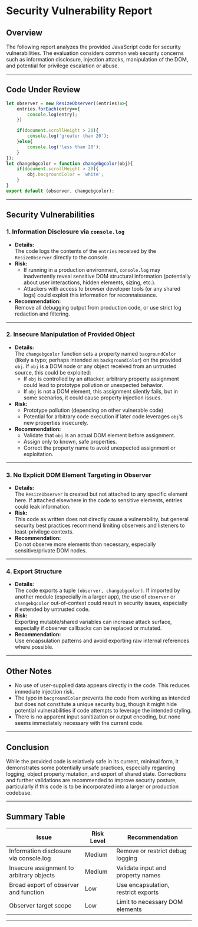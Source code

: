 # Security Vulnerability Report

## Overview

The following report analyzes the provided JavaScript code for security vulnerabilities. The evaluation considers common web security concerns such as information disclosure, injection attacks, manipulation of the DOM, and potential for privilege escalation or abuse.

---

## Code Under Review

```javascript
let observer = new ResizeObserver((entries)=>{
    entries.forEach(entry=>{
        console.log(entry);
    })

    if(document.scrollHeight > 20){
        console.log('greater than 20');
    }else{
        console.log('less than 20');
    }
});
let changebgcolor = function changebgcolor(obj){
    if(document.scrollHeight > 20){
        obj.bacgroundColor = 'white';
    }
}
export default (observer, changebgcolor);
```

---

## Security Vulnerabilities

### 1. Information Disclosure via `console.log`

- **Details:**  
  The code logs the contents of the `entries` received by the `ResizeObserver` directly to the console.
- **Risk:**  
  - If running in a production environment, `console.log` may inadvertently reveal sensitive DOM structural information (potentially about user interactions, hidden elements, sizing, etc.).  
  - Attackers with access to browser developer tools (or any shared logs) could exploit this information for reconnaissance.
- **Recommendation:**  
  Remove all debugging output from production code, or use strict log redaction and filtering.

---

### 2. Insecure Manipulation of Provided Object

- **Details:**  
  The `changebgcolor` function sets a property named `bacgroundColor` (likely a typo; perhaps intended as `backgroundColor`) on the provided `obj`. If `obj` is a DOM node or any object received from an untrusted source, this could be exploited:
    - If `obj` is controlled by an attacker, arbitrary property assignment could lead to prototype pollution or unexpected behavior.
    - If `obj` is not a DOM element, this assignment silently fails, but in some scenarios, it could cause property injection issues.
- **Risk:**  
  - Prototype pollution (depending on other vulnerable code)
  - Potential for arbitrary code execution if later code leverages `obj`’s new properties insecurely.
- **Recommendation:**  
  - Validate that `obj` is an actual DOM element before assignment.
  - Assign only to known, safe properties.
  - Correct the property name to avoid unexpected assignment or exploitation.

---

### 3. No Explicit DOM Element Targeting in Observer

- **Details:**  
  The `ResizeObserver` is created but not attached to any specific element here. If attached elsewhere in the code to sensitive elements, entries could leak information.
- **Risk:**  
  This code as written does not directly cause a vulnerability, but general security best practices recommend limiting observers and listeners to least-privilege contexts.
- **Recommendation:**  
  Do not observe more elements than necessary, especially sensitive/private DOM nodes.

---

### 4. **Export Structure**

- **Details:**  
  The code exports a tuple `(observer, changebgcolor)`. If imported by another module (especially in a larger app), the use of `observer` or `changebgcolor` out-of-context could result in security issues, especially if extended by untrusted code.
- **Risk:**  
  Exporting mutable/shared variables can increase attack surface, especially if observer callbacks can be replaced or mutated.
- **Recommendation:**  
  Use encapsulation patterns and avoid exporting raw internal references where possible.

---

## Other Notes

- No use of user-supplied data appears directly in the code. This reduces immediate injection risk.
- The typo in `bacgroundColor` prevents the code from working as intended but does not constitute a unique security bug, though it might hide potential vulnerabilities if code attempts to leverage the intended styling.
- There is no apparent input sanitization or output encoding, but none seems immediately necessary with the current code.

---

## Conclusion

While the provided code is relatively safe in its current, minimal form, it demonstrates some potentially unsafe practices, especially regarding logging, object property mutation, and export of shared state. Corrections and further validations are recommended to improve security posture, particularly if this code is to be incorporated into a larger or production codebase.

---

## Summary Table

| Issue                                     | Risk Level | Recommendation                       |
|-------------------------------------------|------------|--------------------------------------|
| Information disclosure via console.log    | Medium     | Remove or restrict debug logging     |
| Insecure assignment to arbitrary objects  | Medium     | Validate input and property names    |
| Broad export of observer and function     | Low        | Use encapsulation, restrict exports  |
| Observer target scope                     | Low        | Limit to necessary DOM elements      |

---